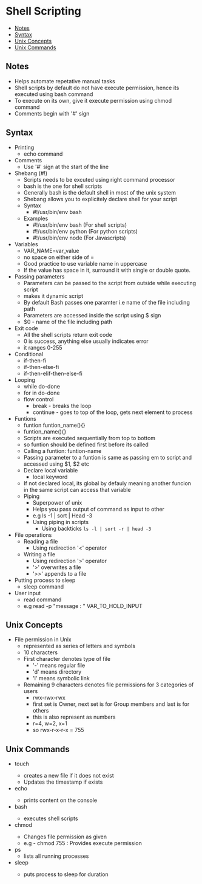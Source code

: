 # Shell Scripting

- [Notes](#notes)
- [Syntax](#syntax)
- [Unix Concepts](#unix-concepts)
- [Unix Commands](#unix-commands)

## Notes
- Helps automate repetative manual tasks
- Shell scripts by default do not have execute permission, hence its executed using bash command
- To execute on its own, give it execute permission using chmod command
- Comments begin with '#' sign


## Syntax
- Printing
    - echo command
- Comments
    - Use '#' sign at the start of the line
- Shebang (#!)
    - Scripts needs to be excuted using right command processor
    - bash is the one for shell scripts
    - Generally bash is the default shell in most of the unix system
    - Shebang allows you to explicitely declare shell for your script
    - Syntax
        - #!/usr/bin/env bash
    - Examples
        - #!/usr/bin/env bash (For shell scripts)
        - #!/usr/bin/env python (For python scripts)
        - #!/usr/bin/env node (For Javascripts)
- Variables
    - VAR_NAME=var_value
    - no space on either side of =
    - Good practice to use variable name in uppercase
    - If the value has space in it, surround it with single or double quote.
- Passing parameters
    - Parameters can be passed to the script from outside while executing script
    - makes it dynamic script
    - By default Bash passes one paramter i.e name of the file including path
    - Parameters are accessed inside the script using $ sign
    - $0 - name of the file including path
- Exit code
    - All the shell scripts return exit code 
    - 0 is success, anything else usually indicates error
    - it ranges 0-255
- Conditional
    - if-then-fi
    - if-then-else-fi
    - if-then-elif-then-else-fi
- Looping
    - while do-done
    - for in do-done
    - flow control
        - break - breaks the loop
        - continue - goes to top of the loop, gets next element to process
 - Funtions
    - funtion funtion_name(){}
    - funtion_name(){}
    - Scripts are executed sequentially from top to bottom
    - so funtion should be defined first before its called
    - Calling a funtion: funtion-name   
    - Passing parameter to a funtion is same as passing em to script and accessed using $1, $2 etc
    - Declare local variable
        - local keyword
    - If not declared local, its global by defauly meaning another funcion in the same script can access that variable
    - Piping
        - Superpower of unix
        - Helps you pass output of command as input to other
        - e.g ls -1 | sort | Head -3
        - Using piping in scripts
            - Using backticks `ls -l | sort -r | head -3`
- File operations
    - Reading a file
        - Using redirection '<' operator
    - Writing a file
        - Using redirection '>' operator
        - '>' overwrites a file
        - '>>' appends to a file
- Putting process to sleep
    - sleep command
- User input
    - read command 
    - e.g read -p "message : " VAR_TO_HOLD_INPUT



## Unix Concepts
- File permission in Unix
    - represented as series of letters and symbols
    - 10 characters
    - First character denotes type of file
        - '-' means regular file
        - 'd' means directory
        - 'l' means symbolic link
    - Remaining 9 characters denotes file permissions for 3 categories of users
        - rwx-rwx-rwx
        - first set is Owner, next set is for Group members and last is for others
        - this is also represent as numbers
        - r=4, w=2, x=1
        - so rwx-r-x-r-x = 755

## Unix Commands
- touch <filename>
    - creates a new file if it does not exist
    - Updates the timestamp if exists
- echo <content>
    - prints content on the console
- bash <shell-script>
    - executes shell scripts
- chmod <permission>
    - Changes file permission as given
    - e.g - chmod 755 : Provides execute permission
- ps 
    - lists all running processes
- sleep <duration>
    - puts process to sleep for duration


